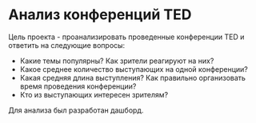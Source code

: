 # Анализ конференций TED


Цель проекта - проанализировать проведенные конференции TED и ответить на следующие вопросы:
- Какие темы популярны? Как зрители реагируют на них?
- Какое среднее количество выступающих на одной конференции?
- Какая средняя длина выступления? Как правильно организовать время проведения конференции?
- Кто из выступающих интересен зрителям?

Для анализа был разработан дашборд.
